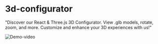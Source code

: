 # 3d-configurator
"Discover our React &amp; Three.js 3D Configurator. View .glb models, rotate, zoom, and more. Customize and enhance your 3D experiences with us!"

![Demo-video](https://imgur.com/a/ZRWIMwQ)
